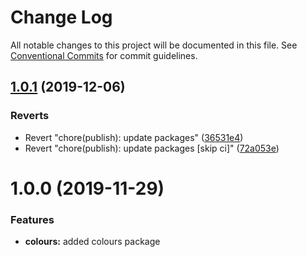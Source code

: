 # Change Log

All notable changes to this project will be documented in this file.
See [Conventional Commits](https://conventionalcommits.org) for commit guidelines.

## [1.0.1](https://github.com/telus/pm-kit/compare/@pm-kit/colours@1.0.0...@pm-kit/colours@1.0.1) (2019-12-06)


### Reverts

* Revert "chore(publish): update packages" ([36531e4](https://github.com/telus/pm-kit/commit/36531e4795a1903a161c32fafd748c84973fe9a7))
* Revert "chore(publish): update packages [skip ci]" ([72a053e](https://github.com/telus/pm-kit/commit/72a053ed074c0136977c8d2d3cef596728e1ebed))





# 1.0.0 (2019-11-29)

### Features

- **colours:** added colours package
